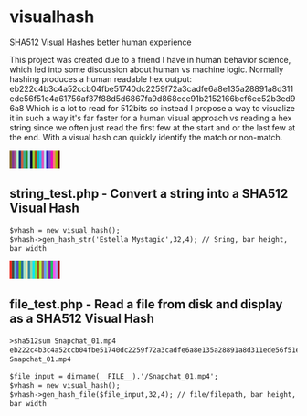 # visualhash
SHA512 Visual Hashes better human experience

This project was created due to a friend I have in human behavior science, which led into some discussion about human vs machine logic.
Normally hashing produces a human readable hex output: eb222c4b3c4a52ccb04fbe51740dc2259f72a3cadfe6a8e135a28891a8d311ede56f51e4a61756af37f88d5d6867fa9d868cce91b2152166bcf6ee52b3ed96a8
Which is a lot to read for 512bits so instead I propose a way to visualize it in such a way it's far faster for a human visual approach vs reading a hex string since we often just read the first few at the start and or the last few at the end. With a visual hash can quickly identify the match or non-match.

![Before & After](/string_test.png)

## string_test.php - Convert a string into a SHA512 Visual Hash

```
$vhash = new visual_hash();
$vhash->gen_hash_str('Estella Mystagic',32,4); // Sring, bar height, bar width
```

![Before & After](/file_test.png)
## file_test.php - Read a file from disk and display as a SHA512 Visual Hash
```
>sha512sum Snapchat_01.mp4 
eb222c4b3c4a52ccb04fbe51740dc2259f72a3cadfe6a8e135a28891a8d311ede56f51e4a61756af37f88d5d6867fa9d868cce91b2152166bcf6ee52b3ed96a8  Snapchat_01.mp4
```

```
$file_input = dirname(__FILE__).'/Snapchat_01.mp4';
$vhash = new visual_hash();
$vhash->gen_hash_file($file_input,32,4); // file/filepath, bar height, bar width
```
